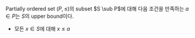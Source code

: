 Partially ordered set $(P, \le)$의 subset $S \sub P$에 대해 다음 조건을 만족하는 $a \in P$는 $S$의 upper bound이다.

- 모든 $x \in S$에 대해 $x \le a$